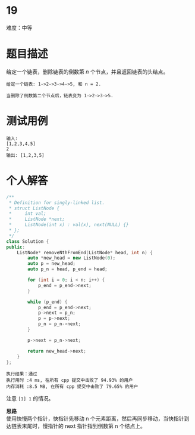 19  
===

难度：中等

# 题目描述

给定一个链表，删除链表的倒数第 *n* 个节点，并且返回链表的头结点。

```
给定一个链表: 1->2->3->4->5, 和 n = 2.

当删除了倒数第二个节点后，链表变为 1->2->3->5.
```

# 测试用例

```
输入: 
[1,2,3,4,5]
2
输出: [1,2,3,5]
```

# 个人解答

```c++
/**
 * Definition for singly-linked list.
 * struct ListNode {
 *     int val;
 *     ListNode *next;
 *     ListNode(int x) : val(x), next(NULL) {}
 * };
 */
class Solution {
public:
    ListNode* removeNthFromEnd(ListNode* head, int n) {
        auto *new_head = new ListNode(0);
        auto p = new_head;
        auto p_n = head, p_end = head;

        for (int i = 0; i < n; i++) {
            p_end = p_end->next;
        }

        while (p_end) {
            p_end = p_end->next;
            p->next = p_n;
            p = p->next;
            p_n = p_n->next;
        }

        p->next = p_n->next;

        return new_head->next;
    }
};
```

```
执行结果：通过
执行用时 :4 ms, 在所有 cpp 提交中击败了 94.93% 的用户
内存消耗 :8.5 MB, 在所有 cpp 提交中击败了 79.65% 的用户
```

注意 `[1] 1` 的情况。

**思路**   
使用快慢两个指针，快指针先移动 n 个元素距离，然后再同步移动，当快指针到达链表末尾时，慢指针的 next 指针指到倒数第 n 个结点上。